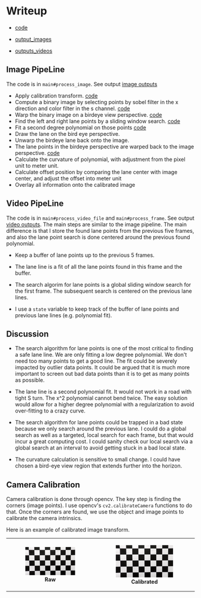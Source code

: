 # Writeup


- [code](main.py)

- [output_images](test_images_output)

- [outputs_videos](test_videos_output)


## Image PipeLine
The code is in `main#process_image`. See output [image outputs](./output_images)

- Apply calibration transform. [code](./camera.py#L46-L103)
- Compute a binary image by selecting points by sobel filter in the x direction and color filter in the s channel. [code](./color.py#L120-L152)
- Warp the binary image on a birdeye view perspective. [code](./camera.py#L115-L162)
- Find the left and right lane points by a sliding window search. [code](./lane.py#L61-L141)
- Fit a second degree polynomial on those points [code](./lane.py#L144-L180)
- Draw the lane on the bird eye perspective. 
- Unwarp the birdeye  lane back onto the image. 
- The lane points in the birdeye perspective are warped back to the image perspective. [code](./lane.py#L236-L280) 
- Calculate the curvature of polynomial, with adjustment from the pixel unit to meter unit.
- Calculate offset position by comparing the lane center with image center, and adjust the offset into meter unit
- Overlay all information onto the calibrated image 


## Video PipeLine
The code is in `main#process_video_file` and `main#process_frame`. See output [video outputs](./output_videos). The main steps are similar to the image pipeline. The main difference is that I store the found lane points from the previous five frames, and also the lane point search is done centered around the previous found polynomial.

- Keep a buffer of lane points up to the previous 5 frames.

- The lane line is a fit of all the lane points found in this frame and the buffer.

- The search algorim for lane points is a global sliding window search for the first frame. The subsequent search is centered on the previous lane lines.

- I use a `state` variable to keep track of the buffer of lane points and previous lane lines (e.g. polynomial fit).  


## Discussion
- The search algorithm for lane points is one of the most critical to finding a safe lane line. We are only fitting a low degree polynomial. We don't need too many points to get a good line. The fit could be severely impacted by outlier data points. It could be argued that it is much more important to screen out bad data points than it is to get as many points as possible.   

- The lane line is a second polynomial fit. It would not work in a road with tight S turn. The x^2 polynomial cannot bend twice. The easy solution would allow for a higher degree polynomial with a regularization to avoid over-fitting to a crazy curve.

- The search algorithm for lane points could be trapped in a bad state because we only search around the previous lane. I could do a global search as well as a targeted, local search for each frame, but that would incur a great computing cost. I could sanity check our local search via a global search at an interval to avoid getting stuck in a bad local state.

- The curvature calculation is sensitive to small change. I could have chosen a bird-eye view region that extends further into the horizon.


## Camera Calibration
Camera calibration is done through opencv. The key step is finding the corners (image points). I use opencv's `cv2.calibrateCamera` functions to do that. Once the corners are found, we use the object and image points to calibrate the camera intrinsics.

Here is an example of calibrated image transform.  

<table style="width:100%">
  <tr>
    <th>
      <p align="center">
           <img src="./images/calibration1_calibrated.jpg" alt="calibration_before" width="60%" height="60%">
           <br>Raw
      </p>
    </th>
    <th>
      <p align="center">
           <img src="./images/calibration1_calibrated.jpg" alt="calibration_after" width="60%" height="60%">
           <br>Calibrated
      </p>
    </th>
  </tr>
</table>

